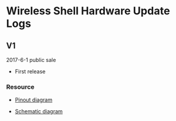 # Wireless Shell  Hardware Update Logs

## V1

2017-6-1 public sale

- First release

### Resource

- [Pinout diagram](http://resource.heltec.cn/download/Wireless_Shell/Wireless_Shell.pdf)

-  [Schematic diagram](http://resource.heltec.cn/search)



